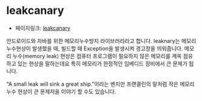 # leakcanary
- 페이지링크: [leakcanary](https://github.com/square/leakcanary)

안드로이드와 자바를 위한 메모리누수방지 라이브러리라고 합니다.
leaknary는 메모리 누수현상이 발생했을 때, 빌드할 때 Exception을 발생시켜 경고창을 띄워줍니다.
메모리 누수(memory leak) 현상은 컴퓨터 프로그램이 필요하지 않은 메모리를 계쏙 점유하고 있는 현상을 말하는데요 특히 메모리가 한정적인 임베디드 장비에서 큰 문제가 됩니다.

"A small leak will sink a great ship."이라는 벤지만 프랜클린의 말처럼 작은 메모리 누수 현상이 큰 문제저을 이야기 할 수도 있습니다.  